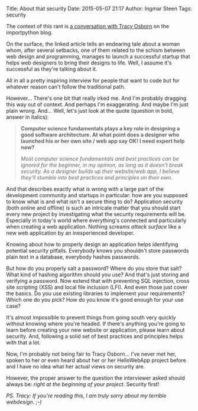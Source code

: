 Title: About that security
Date: 2015-05-07 21:17
Author: Ingmar Steen
Tags: security

The context of this rant is [a conversation with Tracy Osborn](http://importpython.com/blog/post/conversation-tracy-osborn-author-hellowebapp) on the importpython blog.

On the surface, the linked article tells an endearing tale about a woman whom, after several setbacks, one of them related to the schism between web design and programming, manages to launch a successful startup that helps web designers to bring their designs to life. Well, I assume it's successful as they're talking about it. 

All in all a pretty inspiring interview for people that want to code but for whatever reason can't follow the traditional path.

However... There's one bit that really irked me. And I'm probably dragging this way out of context. And perhaps I'm exaggerating. And maybe I'm just plain wrong. And... Well, let's just look at the quote (question in bold, answer in italics):

> **Computer science fundamentals plays a key role in designing a good software architecture. At what point does a designer who launched his or her own site / web app say OK! I need expert help now?**
>
> *Most computer science fundamentals and best practices can be ignored for the beginner, in my opinion, as long as it doesn't break security. As a designer builds up their website/web app, I believe they'll stumble into best practices and principles on their own.*

And that describes exactly what is wrong with a large part of the development community and startups in particular: how are you supposed to know what is and what isn't a secure thing to do? Application security (both online and offline) is such an intricate matter that you should start every new project by investigating what the security requirements will be. Especially in today's world where everything's connected and particularly when creating a web application. Nothing screams *attack surface* like a new web application by an inexperienced developer.

Knowing about how to properly design an application helps identifying potential security pitfalls. Everybody knows you shouldn't store passwords plain text in a database, everybody hashes passwords.

But how do you properly salt a password? Where do you store that salt? What kind of hashing algorithm should you use? And that's just storing and verifying a password. Now extend that with preventing SQL injection, cross site scripting (XSS) and local file inclusion (LFI). And even those just cover the basics. Do you use existing libraries to implement your requirements? Which one do you pick? How do you know it's good enough for your use case?

It's almost impossible to prevent things from going south very quickly without knowing where you're headed. If there's anything you're going to learn before creating your new website or application, please learn about security. And, following a solid set of best practices and principles helps with that a lot.

Now, I'm probably not being fair to Tracy Osborn... I've never met her,  spoken to her or even heard about her or her HelloWebApp project before and I have no idea what her actual views on security are.

However, the proper answer to the question the interviewer asked should always be: *right at the beginning of your project*. Security first! 

*PS. Tracy: If you're reading this, I am truly sorry about my terrible webdesign. ;-)*